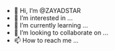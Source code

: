 - 👋 Hi, I’m @ZAYADSTAR
- 👀 I’m interested in ...
- 🌱 I’m currently learning ...
- 💞️ I’m looking to collaborate on ...
- 📫 How to reach me ...

<!---
ZAYADSTAR/ZAYADSTAR is a ✨ special ✨ repository because its `README.md` (this file) appears on your GitHub profile.
You can click the Preview link to take a look at your changes.
--->
